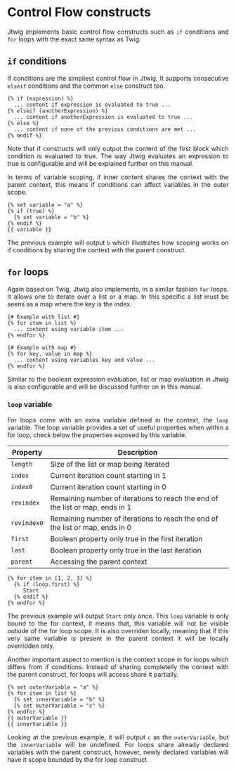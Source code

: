 # Control Flow constructs

<p style="text-align: justify;">
Jtwig implements basic control flow constructs such as <code>if</code> conditions and <code>for</code> loops with the exact same syntax as Twig.
</p>

## `if` conditions

<p style="text-align: justify;">
If conditions are the simpliest control flow in Jtwig. It supports consecutive <code>elseif</code> conditions and the common <code>else</code> construct too.
</p>


```twig
{% if (expression) %}
  ... content if expression is evaluated to true ...
{% elseif (anotherExpression) %}
  ... content if anotherExpression is evaluated to true ...    
{% else %}
  ... content if none of the previous conditions are met ...
{% endif %}
```
    
<p style="text-align: justify;">
Note that if constructs will only output the content of the first block which condition is evaluated to true. The way Jtwig evaluates an expression to true is configurable and will be explained further on this manual.
</p>

<p style="text-align: justify;">
In terms of variable scoping, if inner content shares the context with the parent context, this means if conditions can affect variables in the outer scope.
</p>

```twig
{% set variable = "a" %}
{% if (true) %}
  {% set variable = "b" %}
{% endif %}
{{ variable }}
```

<p style="text-align: justify;">
The previous example will output <code>b</code> which illustrates how scoping works on if conditions by sharing the context with the parent construct.
</p>

## `for` loops

<p style="text-align: justify;">
Again based on Twig, Jtwig also implements, in a similar fashion <code>for</code> loops. It allows one to iterate over a list or a map. In this specific a list must be seens as a map where the key is the index.
</p>

```twig
{# Example with list #}
{% for item in list %}
  ... content using variable item ...
{% endfor %}

{# Example with map #}
{% for key, value in map %}
  ... content using variables key and value ...
{% endfor %}
```

<p style="text-align: justify;">
Similar to the boolean expression evaluation, list or map evaluation in Jtwig is also configurable and will be discussed further on in this manual.
</p>

### `loop` variable

<p style="text-align: justify;">
For loops come with an extra variable defined in the context, the <code>loop</code> variable. The loop variable provides a set of useful properties when within a for loop, check below the properties exposed by this variable.
</p>

| Property | Description |
|----------|-------------|
| `length` | Size of the list or map being iterated |
| `index`  | Current iteration count starting in 1 |
| `index0` | Current iteration count starting in 0 |
| `revindex` | Remaining number of iterations to reach the end of the list or map, ends in 1 |
| `revindex0` | Remaining number of iterations to reach the end of the list or map, ends in 0 |
| `first` | Boolean property only true in the first iteration |
| `last` | Boolean property only true in the last iteration |
| `parent` | Accessing the parent context |

```twig
{% for item in [1, 2, 3] %}
  {% if (loop.first) %}
     Start
  {% endif %}
{% endfor %}
```

<p style="text-align: justify;">
The previous example will output <code>Start</code> only once.
This <code>loop</code> variable is only bound to the for context, it means that, this variable will not be visible outside of the for loop scope. It is also overriden locally, meaning that if this very same variable is present in the parent context it will be locally overridden only.
</p>

<p style="text-align: justify;">
Another important aspect to mention is the context scope in for loops which differs from if conditions. Instead of sharing completelly the context with the parent construct, for loops will access share it partially.
</p>

```twig
{% set outerVariable = "a" %}
{% for item in list %}
  {% set innerVariable = "b" %}
  {% set outerVariable = "c" %}
{% endfor %}
{{ outerVariable }}
{{ innerVariable }}
```

<p style="text-align: justify;">
Looking at the previous example, it will output <code>c</code> as the <code>outerVariable</code>, but the <code>innerVariable</code> will be undefined. For loops share already declared variables with the parent construct, however, newly declared variables will have it scope bounded by the for loop construct. 
</p>